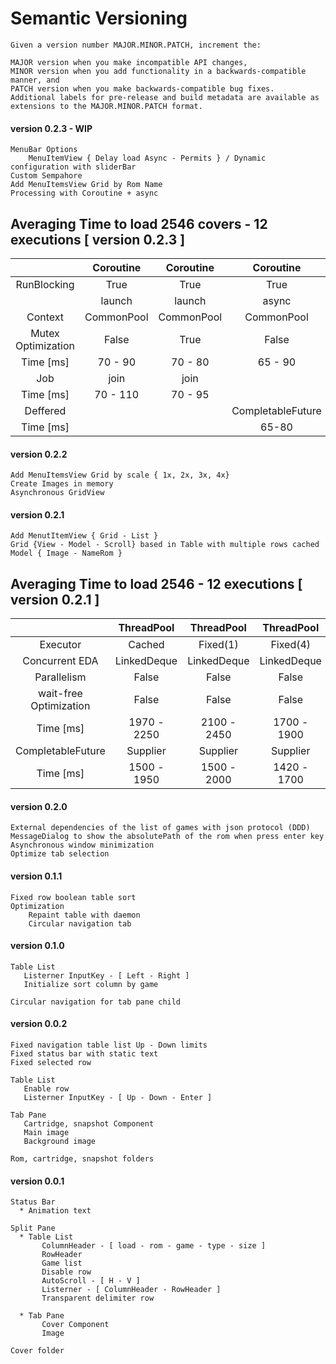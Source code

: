 Semantic Versioning
=========

```
Given a version number MAJOR.MINOR.PATCH, increment the:

MAJOR version when you make incompatible API changes,
MINOR version when you add functionality in a backwards-compatible manner, and
PATCH version when you make backwards-compatible bug fixes.
Additional labels for pre-release and build metadata are available as extensions to the MAJOR.MINOR.PATCH format.
```

#### version 0.2.3  - WIP
```
MenuBar Options
    MenuItemView { Delay load Async - Permits } / Dynamic configuration with sliderBar
Custom Sempahore
Add MenuItemsView Grid by Rom Name
Processing with Coroutine + async
```
## Averaging Time to load 2546 covers - 12 executions [ version 0.2.3 ] 

|                    	|  Coroutine  	|  Coroutine  	|     Coroutine     	|     Coroutine      	|
|:------------------:	|:-----------:	|:-----------:	|:-----------------:	|:-----------------:	|
|     RunBlocking    	|     True    	|     True    	|        True       	|        True       	|
|                    	| launch<Job> 	| launch<Job> 	|  async<Deferred>  	|  async<Deferred>  	|
|       Context      	|  CommonPool 	|  CommonPool 	|     CommonPool    	|     CommonPool    	|
| Mutex Optimization 	|    False    	|     True    	|       False       	|        True       	|
|      Time [ms]     	|   70 - 90   	|   70 - 80   	|      65 - 90      	|      50 - 60      	|
|         Job        	|     join    	|     join    	|                   	|                   	|
|      Time [ms]     	| 70 - 110    	| 70 - 95     	|                   	|                   	|
|      Deffered      	|             	|             	| CompletableFuture 	| CompletableFuture 	|
|      Time [ms]     	|             	|             	|       65-80       	|       50-79       	|


#### version 0.2.2 
```
Add MenuItemsView Grid by scale { 1x, 2x, 3x, 4x}
Create Images in memory
Asynchronous GridView
```

#### version 0.2.1
```
Add MenutItemView { Grid - List }
Grid {View - Model - Scroll} based in Table with multiple rows cached
Model { Image - NameRom }
```
## Averaging Time to load 2546 - 12 executions [ version 0.2.1 ]

|                        	|  ThreadPool  	|  ThreadPool 	|  ThreadPool 	|  ThreadPoolExecutor 	|       Thread      	|       Thread      	|
|:----------------------:	|:------------:	|:-----------:	|:-----------:	|:-------------------:	|:-----------------:	|:-----------------:	|
|        Executor        	|    Cached    	|  Fixed(1)   	|  Fixed(4)   	|      Fixed(4)       	| ForkJoinPool(4)   	| ForkJoinPool(1)   	|
|     Concurrent  EDA    	|  LinkedDeque 	| LinkedDeque 	| LinkedDeque 	| LinkedBlockingDeque 	|    LinkedQueue    	|    LinkedQueue    	|
| Parallelism            	| False        	| False       	|    False    	|         True        	|        True       	| True              	|
| wait-free Optimization 	|     False    	|    False    	|    False    	|         True        	|       False       	|       False       	|
| Time [ms]              	| 1970 - 2250  	| 2100 - 2450 	| 1700 - 1900 	|     1200 - 1300     	|    1200 - 1340    	| 1900 - 2100       	|
|    CompletableFuture   	|   Supplier   	|   Supplier  	|   Supplier  	|       Supplier      	|      Supplier     	|      Supplier     	|
|  Time [ms]             	| 1500 - 1950  	| 1500 - 2000 	| 1420 - 1700 	| 1100 - 1350         	| 700 - 1240        	| 1500 - 1700       	|


#### version 0.2.0
```
External dependencies of the list of games with json protocol (DDD)
MessageDialog to show the absolutePath of the rom when press enter key
Asynchronous window minimization
Optimize tab selection
```

#### version 0.1.1
```
Fixed row boolean table sort
Optimization 
    Repaint table with daemon
    Circular navigation tab

```

#### version 0.1.0
```
Table List
   Listerner InputKey - [ Left - Right ]
   Initialize sort column by game
   
Circular navigation for tab pane child

```

#### version 0.0.2
```
Fixed navigation table list Up - Down limits
Fixed status bar with static text
Fixed selected row

Table List
   Enable row
   Listerner InputKey - [ Up - Down - Enter ]

Tab Pane
   Cartridge, snapshot Component
   Main image
   Background image

Rom, cartridge, snapshot folders
```

#### version 0.0.1
```
Status Bar
  * Animation text
  
Split Pane
  * Table List
       ColumnHeader - [ load - rom - game - type - size ]
       RowHeader
       Game list
       Disable row
       AutoScroll - [ H - V ] 
       Listerner - [ ColumnHeader - RowHeader ]
       Transparent delimiter row

  * Tab Pane
       Cover Component
       Image
       
Cover folder
```
